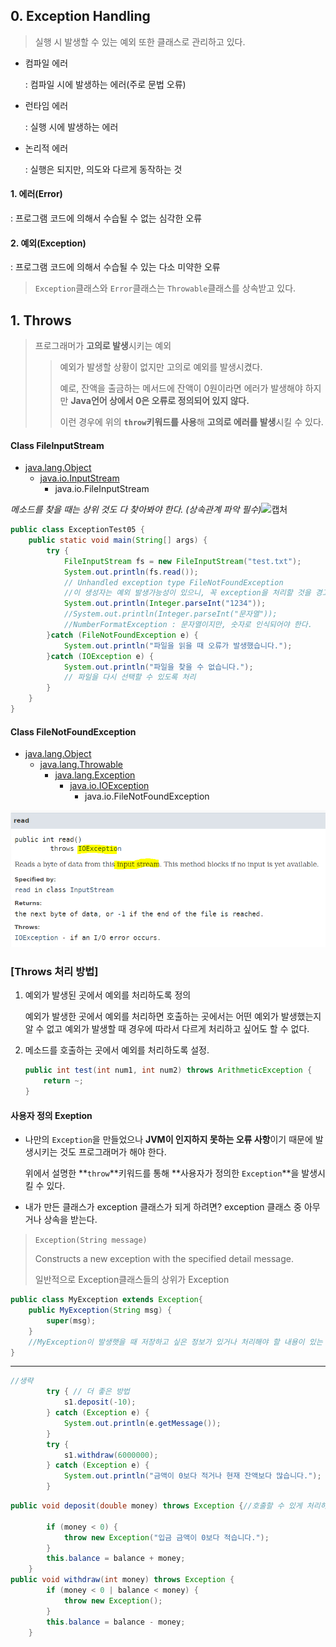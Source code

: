 ## 0.  Exception Handling

> 실행 시 발생할 수 있는 예외 또한 클래스로 관리하고 있다.

- 컴파일 에러

  : 컴파일 시에 발생하는 에러(주로 문법 오류)

- 런타임 에러

  : 실행 시에 발생하는 에러

- 논리적 에러

  : 실행은 되지만, 의도와 다르게 동작하는 것

#### 1. 에러(Error)

: 프로그램 코드에 의해서 수습될 수 없는 심각한 오류

#### 2. 예외(Exception)

: 프로그램 코드에 의해서 수습될 수 있는 다소 미약한 오류

> `Exception`클래스와 `Error`클래스는 `Throwable`클래스를 상속받고 있다.

##  1.  Throws

> 프로그래머가 **고의로 발생**시키는 예외
>
> > 예외가 발생할 상황이 없지만 고의로 예외를 발생시켰다.
> >
> > 예로, 잔액을 출금하는 메서드에 잔액이 0원이라면 에러가 발생해야 하지만 **Java언어 상에서 0은 오류로 정의되어 있지 않다.**
> >
> > 이런 경우에 위의 **`throw`키워드를 사용**해 **고의로 에러를 발생**시킬 수 있다.



#### Class FileInputStream 

- [java.lang.Object](../../java/lang/Object.html)
   - [java.io.InputStream](../../java/io/InputStream.html)
     - java.io.FileInputStream

*메소드를 찾을 때는 상위 것도 다 찾아봐야 한다. (상속관계 파악 필수)*![캡처](C:\Users\sec\Desktop\캡처.PNG)

```java
public class ExceptionTest05 {
	public static void main(String[] args) {
		try {
			FileInputStream fs = new FileInputStream("test.txt");
			System.out.println(fs.read());
			// Unhandled exception type FileNotFoundException
			//이 생성자는 예외 발생가능성이 있으니, 꼭 exception을 처리할 것을 경고해주는 것.
			System.out.println(Integer.parseInt("1234"));
			//System.out.println(Integer.parseInt("문자열"));
			//NumberFormatException : 문자열이지만, 숫자로 인식되어야 한다.
		}catch (FileNotFoundException e) {
			System.out.println("파일을 읽을 때 오류가 발생했습니다.");
		}catch (IOException e) {
			System.out.println("파일을 찾을 수 없습니다.");
			// 파일을 다시 선택할 수 있도록 처리
		}
	}
}
```

####  Class FileNotFoundException

- [java.lang.Object](../../java/lang/Object.html)
   - [java.lang.Throwable](../../java/lang/Throwable.html)
     - [java.lang.Exception](../../java/lang/Exception.html)
        - [java.io.IOException](../../java/io/IOException.html)
           - java.io.FileNotFoundException	

![read](images/read.PNG)



### [Throws 처리 방법]

 1. 예외가 발생된 곳에서 예외를 처리하도록 정의

     예외가 발생한 곳에서 예외를 처리하면 호출하는 곳에서는 어떤 예외가 발생했는지 알 수 없고
     예외가 발생할 때 경우에 따라서 다르게 처리하고 싶어도 할 수 없다.
     
 2. 메소드를 호출하는 곳에서 예외를 처리하도록 설정.

     ```java
     public int test(int num1, int num2) throws ArithmeticException {
         return ~;
     }
     ```

#### 사용자 정의 Exeption

* 나만의 `Exception`을 만들었으나 **JVM이 인지하지 못하는 오류 사항**이기 때문에 발생시키는 것도 프로그래머가 해야 한다.

  위에서 설명한 **`throw`**키워드를 통해 **사용자가 정의한 `Exception`**을 발생시킬 수 있다.	

* 내가 만든 클래스가 exception 클래스가 되게 하려면? exception  클래스 중 아무거나 상속을 받는다.

>`Exception(String message)`        				
>
>  Constructs a new exception with the specified detail message.
>
>일반적으로 Exception클래스들의 상위가 Exception

```java
public class MyException extends Exception{
	public MyException(String msg) {
		super(msg);
	}
	//MyException이 발생햇을 때 저장하고 싶은 정보가 있거나 처리해야 할 내용이 있는 경우 구현
}
```

---

```java
//생략
		try { // 더 좋은 방법
			s1.deposit(-10);
		} catch (Exception e) {
			System.out.println(e.getMessage());
		}
		try {
			s1.withdraw(6000000);
		} catch (Exception e) {
			System.out.println("금액이 0보다 적거나 현재 잔액보다 많습니다.");
		}

```



```java
public void deposit(double money) throws Exception {//호출할 수 있게 처리하도록 예외를 던져버림

		if (money < 0) {
			throw new Exception("입금 금액이 0보다 적습니다.");
		}
		this.balance = balance + money;
	}	
public void withdraw(int money) throws Exception {
		if (money < 0 | balance < money) {
			throw new Exception();
		}
		this.balance = balance - money;
	}
```






